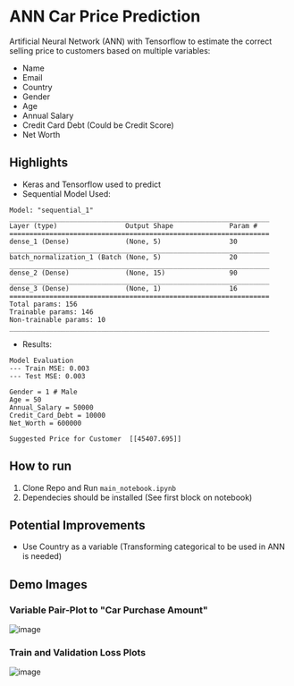 # ANN Car Price Prediction

Artificial Neural Network (ANN) with Tensorflow to estimate the correct selling price to customers based on multiple variables:
- Name
- Email
- Country
- Gender
- Age
- Annual Salary
- Credit Card Debt (Could be Credit Score)
- Net Worth

## Highlights
- Keras and Tensorflow used to predict
- Sequential Model Used:
```
Model: "sequential_1"
_________________________________________________________________
Layer (type)                 Output Shape              Param #   
=================================================================
dense_1 (Dense)              (None, 5)                 30        
_________________________________________________________________
batch_normalization_1 (Batch (None, 5)                 20        
_________________________________________________________________
dense_2 (Dense)              (None, 15)                90        
_________________________________________________________________
dense_3 (Dense)              (None, 1)                 16        
=================================================================
Total params: 156
Trainable params: 146
Non-trainable params: 10
_________________________________________________________________
```
- Results: 
```
Model Evaluation 
--- Train MSE: 0.003
--- Test MSE: 0.003

Gender = 1 # Male
Age = 50
Annual_Salary = 50000
Credit_Card_Debt = 10000
Net_Worth = 600000

Suggested Price for Customer  [[45407.695]]
```
## How to run
1. Clone Repo and Run `main_notebook.ipynb`
2. Dependecies should be installed (See first block on notebook)

## Potential Improvements
- Use Country as a variable (Transforming categorical to be used in ANN is needed)

## Demo Images

### Variable Pair-Plot to "Car Purchase Amount"
![image](https://user-images.githubusercontent.com/87340855/219026703-511cebc9-c3d3-4e83-a996-f1727dd24165.png)

### Train and Validation Loss Plots
![image](https://user-images.githubusercontent.com/87340855/219026810-24104371-1eb9-4241-95f7-3284e3d4ca4e.png)

